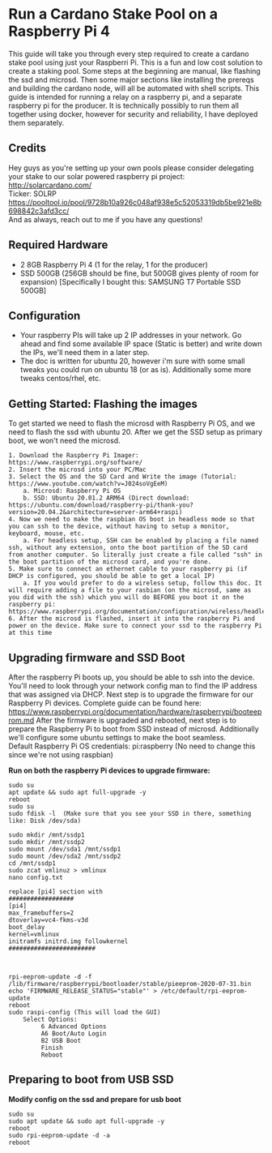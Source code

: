 # Run a Cardano Stake Pool on a Raspberry Pi 4

This guide will take you through every step required to create a cardano stake pool using just your Raspberri Pi. This is a fun and low cost solution to create a staking pool. Some steps at the beginning are manual, like flashing the ssd and microsd. Then some major sections like installing the prereqs and building the cardano node, will all be automated with shell scripts. This guide is intended for running a relay on a raspberry pi, and a separate raspberry pi for the producer. It is technically possibly to run them all together using docker, however for security and reliability, I have deployed them separately. 

## Credits
Hey guys as you're setting up your own pools please consider delegating your stake to our solar powered raspberry pi project: http://solarcardano.com/  
Ticker: SOLRP  
https://pooltool.io/pool/9728b10a926c048af938e5c52053319db5be921e8b698842c3afd3cc/  
And as always, reach out to me if you have any questions!

## Required Hardware
* 2 8GB Raspberry Pi 4 (1 for the relay, 1 for the producer)
* SSD 500GB (256GB should be fine, but 500GB gives plenty of room for expansion) [Specifically I bought this: SAMSUNG T7 Portable SSD 500GB]

## Configuration
* Your raspberry PIs will take up 2 IP addresses in your network. Go ahead and find some available IP space (Static is better) and write down the IPs, we'll need them in a later step.
* The doc is written for ubuntu 20, however i'm sure with some small tweaks you could run on ubuntu 18 (or as is). Additionally some more tweaks centos/rhel, etc.

## Getting Started: Flashing the images
To get started we need to flash the microsd with Raspberry Pi OS, and we need to flash the ssd with ubuntu 20. After we get the SSD setup as primary boot, we won't need the microsd.

```
1. Download the Raspberry Pi Imager: https://www.raspberrypi.org/software/
2. Insert the microsd into your PC/Mac
3. Select the OS and the SD Card and Write the image (Tutorial: https://www.youtube.com/watch?v=J024soVgEeM)
	a. Microsd: Raspberry Pi OS
	b. SSD: Ubuntu 20.01.2 ARM64 (Direct download: https://ubuntu.com/download/raspberry-pi/thank-you?version=20.04.2&architecture=server-arm64+raspi)
4. Now we need to make the raspbian OS boot in headless mode so that you can ssh to the device, without having to setup a monitor, keyboard, mouse, etc.
	a. For headless setup, SSH can be enabled by placing a file named ssh, without any extension, onto the boot partition of the SD card from another computer. So literally just create a file called "ssh" in the boot partition of the microsd card, and you're done.
5. Make sure to connect an ethernet cable to your raspberry pi (if DHCP is configured, you should be able to get a local IP)
	a. If you would prefer to do a wireless setup, follow this doc. It will require adding a file to your rasbian (on the microsd, same as you did with the ssh) which you will do BEFORE you boot it on the raspberry pi: https://www.raspberrypi.org/documentation/configuration/wireless/headless.md
6. After the microsd is flashed, insert it into the raspberry Pi and power on the device. Make sure to connect your ssd to the raspberry Pi at this time
```

## Upgrading firmware and SSD Boot
After the raspberry Pi boots up, you should be able to ssh into the device. You'll need to look through your network config man to find the IP address that was assigned via DHCP.
Next step is to upgrade the firmware for our Raspberry Pi devices. Complete guide can be found here: https://www.raspberrypi.org/documentation/hardware/raspberrypi/booteeprom.md
After the firmware is upgraded and rebooted, next step is to prepare the Raspberry Pi to boot from SSD instead of microsd. Additionally we'll configure some ubuntu settings to make the boot seamless.  
Default Raspberry Pi OS credentials: pi:raspberry (No need to change this since we're not using raspbian)  
  
**Run on both the raspberry Pi devices to upgrade firmware:**
```
sudo su
apt update && sudo apt full-upgrade -y
reboot
sudo su
sudo fdisk -l  (Make sure that you see your SSD in there, something like: Disk /dev/sda)

sudo mkdir /mnt/ssdp1
sudo mkdir /mnt/ssdp2
sudo mount /dev/sda1 /mnt/ssdp1
sudo mount /dev/sda2 /mnt/ssdp2
cd /mnt/ssdp1
sudo zcat vmlinuz > vmlinux
nano config.txt

replace [pi4] section with
##################
[pi4]
max_framebuffers=2
dtoverlay=vc4-fkms-v3d
boot_delay
kernel=vmlinux
initramfs initrd.img followkernel
########################



rpi-eeprom-update -d -f /lib/firmware/raspberrypi/bootloader/stable/pieeprom-2020-07-31.bin
echo 'FIRMWARE_RELEASE_STATUS="stable"' > /etc/default/rpi-eeprom-update
reboot
sudo raspi-config (This will load the GUI)
	Select Options:
		 6 Advanced Options
		 A6 Boot/Auto Login
		 B2 USB Boot
		 Finish
		 Reboot 
```

## Preparing to boot from USB SSD
 

**Modify config on the ssd and prepare for usb boot**
```
sudo su
sudo apt update && sudo apt full-upgrade -y
reboot
sudo rpi-eeprom-update -d -a
reboot
```

